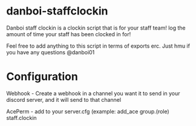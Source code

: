 # danboi-staffclockin

Danboi staff clockin is a clockin script that is for your staff team! log the amount of time your staff has been clocked in for!

Feel free to add anything to this script in terms of exports erc. Just hmu if you have any questions @danboi01

# Configuration

Webhook - Create a webhook in a channel you want it to send in your discord server, and it will send to that channel

AcePerm - add to your server.cfg (example: add_ace group.(role) staff.clockin 
